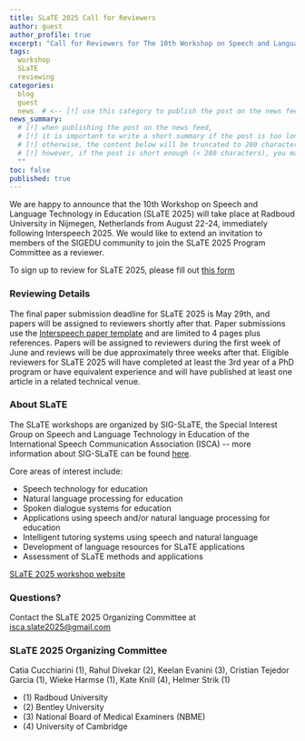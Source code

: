 ```yaml
---
title: SLaTE 2025 Call for Reviewers
author: guest
author_profile: true
excerpt: "Call for Reviewers for The 10th Workshop on Speech and Language Technology in Education (SLaTE 2025)"
tags:
  workshop
  SLaTE
  reviewing
categories:
  blog
  guest
  news  # <-- [!] use this category to publish the post on the news feed  
news_summary: 
  # [!] when publishing the post on the news feed,
  # [!] it is important to write a short summary if the post is too long (~several paragraphs)
  # [!] otherwise, the content below will be truncated to 280 characters on the news feed
  # [!] however, if the post is short enough (< 280 characters), you may disregard this option
  ""
toc: false
published: true
---
```


We are happy to announce that the 10th Workshop on Speech and Language Technology in Education (SLaTE 2025) will take place at Radboud University in Nijmegen, Netherlands from August 22-24, immediately following Interspeech 2025. We would like to extend an invitation to members of the SIGEDU community to join the SLaTE 2025 Program Committee as a reviewer.

To sign up to review for SLaTE 2025, please fill out [this form](https://docs.google.com/forms/d/e/1FAIpQLSf7ULKnOyLRqQPoSJUMYOIXQYdIWPUEJLyT-hQv3-kYoIhQpA/viewform)

### Reviewing Details

The final paper submission deadline for SLaTE 2025 is May 29th, and papers will be assigned to reviewers shortly after that. Paper submissions use the [Interspeech paper template](https://www.overleaf.com/latex/templates/interspeech-paper-kit/kzcdqdmkqvbr) and are limited to 4 pages plus references. Papers will be assigned to reviewers during the first week of June and reviews will be due approximately three weeks after that. Eligible reviewers for SLaTE 2025 will have completed at least the 3rd year of a PhD program or have equivalent experience and will have published at least one article in a related technical venue. 

### About SLaTE

The SLaTE workshops are organized by SIG-SLaTE, the Special Interest Group on Speech and Language Technology in Education of the International Speech Communication Association (ISCA) -- more information about SIG-SLaTE can be found [here](https://isca-speech.org/Speech-and-Language-Technology-in-Education-SLaTE).

Core areas of interest include:

- Speech technology for education
- Natural language processing for education
- Spoken dialogue systems for education
- Applications using speech and/or natural language processing for education
- Intelligent tutoring systems using speech and natural language
- Development of language resources for SLaTE applications
- Assessment of SLaTE methods and applications

[SLaTE 2025 workshop website](https://sites.google.com/view/slate-2025/home)

### Questions?

Contact the SLaTE 2025 Organizing Committee at [isca.slate2025@gmail.com](isca.slate2025@gmail.com)

### SLaTE 2025 Organizing Committee

Catia Cucchiarini (1), Rahul Divekar (2), Keelan Evanini (3), Cristian Tejedor Garcia (1), Wieke Harmse (1), Kate Knill (4), Helmer Strik (1)

- (1) Radboud University
- (2) Bentley University
- (3) National Board of Medical Examiners (NBME)
- (4) University of Cambridge
